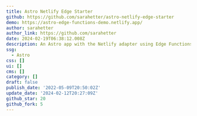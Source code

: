 ```yaml
---
title: Astro Netlify Edge Starter
github: https://github.com/sarahetter/astro-netlify-edge-starter
demo: https://astro-edge-functions-demo.netlify.app/
author: sarahetter
author_link: https://github.com/sarahetter
date: 2024-02-19T06:38:12.008Z
description: An Astro app with the Netlify adapter using Edge Functions
ssg:
  - Astro
css: []
ui: []
cms: []
category: []
draft: false
publish_date: '2022-05-09T20:50:02Z'
update_date: '2024-02-12T20:27:09Z'
github_star: 20
github_fork: 5
---
```

